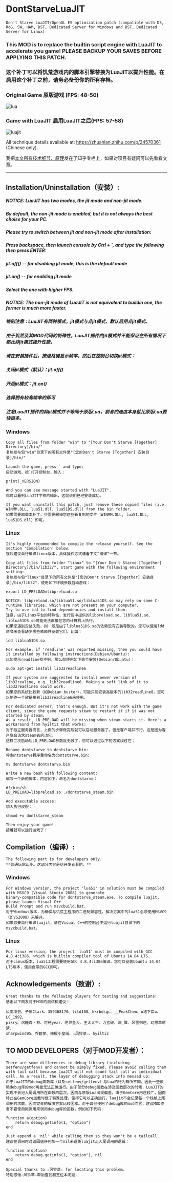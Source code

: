 # DontStarveLuaJIT
	Don't Starve LuaJIT/OpenGL ES optimization patch (compatible with DS, RoG, SW, HAM, DST, Dedicated Server for Windows and DST, Dedicated Server for Linux)

###  This MOD is to replace the builtin script engine with LuaJIT to accelerate you game! PLEASE BACKUP YOUR SAVES BEFORE APPLYING THIS PATCH. 

###  这个补丁可以将饥荒游戏内的脚本引擎替换为LuaJIT以提升性能。在启用这个补丁之前，请务必备份你的所有存档。

### Original Game 原版游戏 (FPS: 48-50)

![lua](https://user-images.githubusercontent.com/7030141/82619705-3c634980-9c09-11ea-9f0a-99b017408310.png)

### Game with LuaJIT 启用LuaJIT之后(FPS: 57-58)

![luajit](https://user-images.githubusercontent.com/7030141/82619081-8814f380-9c07-11ea-9433-4723db412aec.png)

All technique details available at: https://zhuanlan.zhihu.com/p/24570361 (Chinese only).

我把[本文所有技术细节、原理](https://zhuanlan.zhihu.com/p/24570361)发在了知乎专栏上，如果对项目有疑问可以先看看文章。

-------------------------------------------------------

## Installation/Uninstallation（安装）: 
	
#####  NOTICE: LuaJIT has two modes, the jit mode and non-jit mode.
#####  By default, the non-jit mode is enabled, but it is not always the best choise for your PC. 
#####  Please try to switch between jit and non-jit mode after installation:
#####  Press backspace, then launch console by Ctrl + `, and type the following then press ENTER:
#####  jit.off() -- for disabling jit mode, this is the default mode
#####  jit.on() -- for enabling jit mode
#####  Select the one with higher FPS.
#####  NOTICE: The non-jit mode of LuaJIT is not equivalent to buildin one, the former is much more faster.

#####  特别注意：LuaJIT有两种模式，jit模式与非jit模式，默认启用非jit模式。
#####  由于饥荒及其MOD代码的特殊性，LuaJIT插件的jit模式并不能保证在所有情况下都比非jit模式提升性能，
#####  请在安装插件后，按退格键显示帧率，然后在控制台切换jit模式：
#####  关闭jit模式（默认）：jit.off()
#####  开启jit模式：jit.on()
#####  选择拥有较高帧率的即可
#####  注意LuaJIT插件的非jit模式并不等同于原版Lua，前者的速度本身就比原版Lua要快很多。

### Windows

	Copy all files from folder "win" to "[Your Don't Starve [Together] Directory]/bin/"
	复制发布包"win"目录下的所有文件至"[您的Don't Starve [Together] 安装目录]/bin/"
	
	Launch the game, press ` and type:
	启动游戏，按`打开控制台，输入：
	
	print(_VERSION)
	
	And you can see message started with "LuaJIT".
	你可以看到LuaJIT字样的输出，这就说明已经安装成功。

	If you want uninstall this patch, just remove these copied files (i.e. WINMM.DLL, lua51.dll, lua51DS.dll) from the bin folder.
	如果需要卸载本补丁，只需要删掉您这些新复制的文件（WINMM.DLL, lua51.DLL, lua51DS.dll）即可。

### Linux
	It's highly recommended to compile the release yourself. See the section 'Compilation' below.
	强烈建议自行编译linux版本，具体操作方式请看下文“编译”一节。

	Copy all files from folder "linux" to "[Your Don't Starve [Together] Directory]/bin/lib32/", start game with the following environment setting:
	复制发布包"linux"目录下的所有文件至"[您的Don't Starve [Together] 安装目录]/bin/lib32"，使用如下环境参数启动游戏：
	
	export LD_PRELOAD=libpreload.so

	NOTICE: libpreload.so/liblua51.so/liblua51DS.so may rely on some C-runtime libraries, which are not present on your computer.
	Try to use ldd to find dependencies and install them.
	注意，由于Linux平台的特殊性，发行包中提供的libpreload.so、liblua51.so、liblua51DS.so可能无法直接在您的计算机上执行。
	如果您遇到安装失败，则一般是由于liblua51DS.so的依赖没有安装导致的。您可以使用ldd命令来查看缺少哪些依赖并安装它们，比如：

	ldd liblua51DS.so
	
	For example, if 'readline' was reported missing, then you could have it installed by following instructions(Debian/Ubuntu):
	比如提示readline找不到，那么就使用如下命令安装(Debian/Ubuntu)：
	
	sudo apt-get install lib32readline6
	
	If your system are suggrested to install newer version of lib32realine, e.g. lib32readline8. Making a soft link of it to lib32readline6 could work.
	如果您的系统比较新（如Debian buster），可能只能安装高版本的lib32readline8，您可以制作一个软链接到lib32readline6来使用。

	For dedicated server, that's enough. But it's not work with the game client, since the game requests steam to restart it if it was not started by steam.
	As a result, LD_PRELOAD will be missing when steam starts it. Here's a workaround from hyiltiz that works:
	对于独立服务器而言，上面的步骤做完后就可以启动服务器了。但是客户端并不行，这是因为客户端会请求steam去启动它。
	这样二次启动后LD_PRELOAD参数就无效了，您可以通过以下的方案绕过它：

	Rename dontstarve to dontstarve.bin:
	将dontstarve程序重命名为dontstarve.bin:

	mv dontstarve dontstarve.bin

	Write a new bash with following content:
	编写一个新的脚本，内容如下，命名为dontstarve：
	
	#!/bin/sh
	LD_PRELOAD=libpreload.so ./dontstarve_steam.bin

	Add executable access:
	加入执行权限：

	chmod +x dontstarve_steam

	Then enjoy your game!
	接着就可以运行游戏了！
	

## Compilation（编译）: 

	The following part is for developers only.
	**普通玩家止步。这部分内容是给开发者看的。**

### Windows

	For Windows version, the project 'lua51' in solution must be compiled with MSVC9 (Visual Studio 2008) to generate 
	binary-compatible code for dontstarve_steam.exe. To compile luajit, please launch Visual C++ 
	Build Prompt and run msvcbuild.bat.
	对于Windows版本，为确保与饥荒主程序的二进制兼容性，解决方案中的lua51必须使用MSVC9（即VS2008）来编译。
	如果您要自行编译luajit，请在Visual C++的控制台中运行luajit目录下的msvcbuild.bat。
	
### Linux

	For linux version, the project 'lua51' must be compiled with GCC 4.8.4:i386, which is builtin compiler tool of Ubuntu 14.04 LTS.
	对于Linux版本，lua51工程需要使用GCC 4.8.4:i386编译。您可以安装Ubuntu 14.04 LTS版本，使用自带的GCC即可。

## Acknowledgements（致谢）: 

	Great thanks to the following players for testing and suggestions!
	感谢以下网友对于MOD的测试和建议！
	
	风雨凌芸、子恒Clark、359368170、lild100、kkrbdsgc、__PeakChen、o裙下臣o、 LC_1992、
	pikry、沉睡森丶林、可待year、绝世鱼人、王太太平、力玄破、渊_雎、风雪归途、幻想草莓梦、
	sharpwind95、乔碧萝、辣椒小皇纸、☆风铃草☆、hyiltiz 
	

## TO MOD DEVELOPERS（对于MOD开发者）：

	There are some differences in debug library (including setfenv/getfenv) and cannot be simply fixed. Please avoid calling them with tail call because LuaJIT will not count tail call as individual call. As a result, the layer of debugging stack info messed up:
	由于LuaJIT的debug函数库（以及setfenv/getfenv）与Lua的行为有所不同，因此一些依赖debug库的mod可能无法正确运行。由于部分debug函数在涉及函数层次的时候，LuaJIT的实现不会记入尾调用所在函数的层次，因而与原版Lua出现偏差。由于GemCore用途较广，因而特此在GemCore加载时做了特殊处理，使得它可以正确运行。luajit不会记录每一个栈帧上尾调用的次数，因而完美的解决方案比较困难。对于其他使用了debug库的mod而言，建议MOD作者不要使用尾调用来调用debug库的函数，例如如下代码：

	function a(option)
		return debug.getinfo(1, "option")
	end

	Just append a 'nil' while calling them so they won't be a tailcall.
	建议在调用时对返回值序列加一个nil来避免luajit走入尾调用的逻辑：

	function a(option)
		return debug.getinfo(1, "option"), nil
	end

	Special thanks to ☆风铃草☆ for locating this problem.
	特别感谢☆风铃草☆帮助查找和定位本问题~
